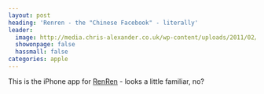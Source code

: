 ```yaml
---
layout: post
heading: 'Renren - the "Chinese Facebook" - literally'
leader:
  image: http://media.chris-alexander.co.uk/wp-content/uploads/2011/02/photo-200x300.png
  showonpage: false
  hassmall: false
categories: apple
---
```


This is the iPhone app for [RenRen](http://renren.com) - looks a little familiar, no?

<!-- Replace missing image from http://media.chris-alexander.co.uk/wp-content/uploads/2011/02/photo-200x300.png -->
